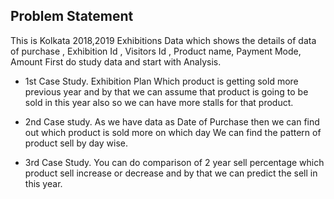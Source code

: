 ## Problem Statement
This is Kolkata 2018,2019 Exhibitions Data
which shows the details of data of purchase , Exhibition Id , Visitors Id , Product name, Payment Mode, Amount
First do study data and start with Analysis.

- 1st Case Study. 
Exhibition Plan
Which product is getting sold more previous year and by that we can assume that product is going to be sold in this year also
so we can have more stalls for that product.

- 2nd Case study.
As we have data as Date of Purchase then we can find out which product is sold more on which day
We can find the pattern of product sell by day wise.

- 3rd Case Study.
You can do comparison of 2 year sell percentage 
which product sell increase or decrease and by that we can predict the sell in this year.
